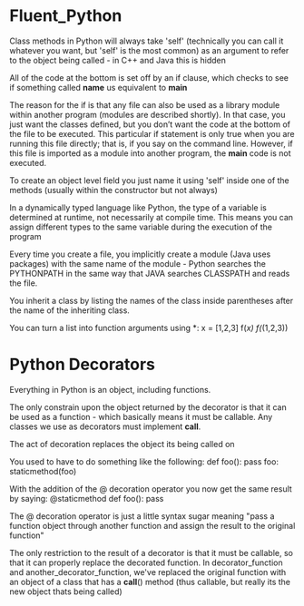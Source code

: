 # Fluent_Python

Class methods in Python will always take 'self' (technically you can call it whatever you want, but 'self' is the most common) as an argument to refer to the object being called - in C++ and Java this is hidden 

All of the code at the bottom is set off by an if clause, which checks to see if something called __name__ us equivalent to __main__ 

The reason for the if is that any file can also be used as a library module within another program (modules are described shortly). In that case, you just want the classes defined, but you don’t want the code at the bottom of the file to be executed. This particular if statement is only true when you are running this file directly; that is, if you say on the command line. However, if this file is imported as a module into another program, the __main__ code is not executed.

To create an object level field you just name it using 'self' inside one of the methods (usually within the constructor but not always)

In a dynamically typed language like Python, the type of a variable is determined at runtime, not necessarily at compile time. This means you can assign different types to the same variable during the execution of the program

Every time you create a file, you implicitly create a module (Java uses packages) with the same name of the module - Python searches the PYTHONPATH in the same way that JAVA searches CLASSPATH and reads the file.

You inherit a class by listing the names of the class inside parentheses after the name of the inheriting class.

You can turn a list into function arguments using *: 
x = [1,2,3]
f(*x)
f(*(1,2,3))

# Python Decorators
Everything in Python is an object, including functions.

The only constrain upon the object returned by the decorator is that it can be used as a function - which basically means it must be callable. Any classes we use as decorators must implement __call__.

The act of decoration replaces the object its being called on

You used to have to do something like the following: 
    def foo(): pass
    foo: staticmethod(foo)

With the addition of the @ decoration operator you now get the same result by saying:
@staticmethod
def foo(): pass

The @ decoration operator is just a little syntax sugar meaning "pass a function object through another function and assign the result to the original function"

The only restriction to the result of a decorator is that it must be callable, so that it can properly replace the decorated function. In decorator_function and another_decorator_function, we've replaced the original function with an object of a class that has a __call__() method (thus callable, but really its the new object thats being called)


